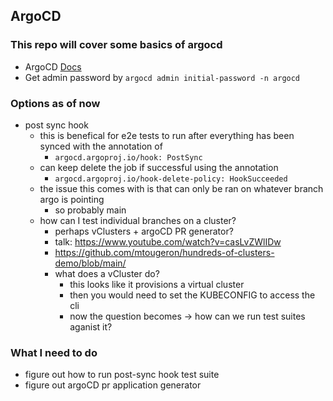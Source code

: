 ## ArgoCD

### This repo will cover some basics of argocd
- ArgoCD [Docs](https://argo-cd.readthedocs.io/en/stable/getting_started/)
- Get admin password by `argocd admin initial-password -n argocd`


### Options as of now
- post sync hook
    - this is benefical for e2e tests to run after everything has been synced with the annotation of
        - `argocd.argoproj.io/hook: PostSync`
    - can keep delete the job if successful using the annotation
        - `argocd.argoproj.io/hook-delete-policy: HookSucceeded`
    - the issue this comes with is that can only be ran on whatever branch argo is pointing
        - so probably main
    - how can I test individual branches on a cluster?
        - perhaps vClusters + argoCD PR generator?
        - talk: https://www.youtube.com/watch?v=casLvZWlIDw
        - https://github.com/mtougeron/hundreds-of-clusters-demo/blob/main/
        - what does a vCluster do?
            - this looks like it provisions a virtual cluster
            - then you would need to set the KUBECONFIG to access the cli
            - now the question becomes -> how can we run test suites aganist it?

### What I need to do
- figure out how to run post-sync hook test suite
- figure out argoCD pr application generator
